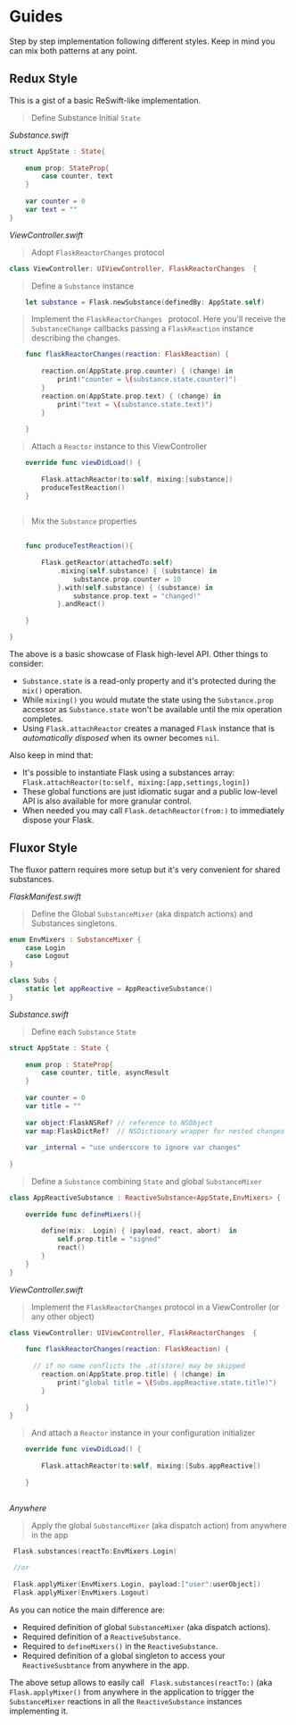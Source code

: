 # Guides

Step by step implementation following different styles. Keep in mind you can mix both patterns at any point.


## Redux Style

This is a gist of a basic ReSwift-like implementation. 

>Define Substance Initial `State`


*Substance.swift*

```swift
struct AppState : State{
    
    enum prop: StateProp{
        case counter, text
    }
    
    var counter = 0
    var text = ""
}
```

*ViewController.swift*

> Adopt `FlaskReactorChanges` protocol

```swift
class ViewController: UIViewController, FlaskReactorChanges  {
```

> Define a `Substance` instance

  
```swift  
    let substance = Flask.newSubstance(definedBy: AppState.self)
```

> Implement the `FlaskReactorChanges ` protocol. Here you'll receive the `SubstanceChange` callbacks passing a `FlaskReaction` instance describing the changes.

```swift    
    func flaskReactorChanges(reaction: FlaskReaction) {
        
        reaction.on(AppState.prop.counter) { (change) in
            print("counter = \(substance.state.counter)")
        }
        reaction.on(AppState.prop.text) { (change) in
            print("text = \(substance.state.text)")
        }
        
    }

```

> Attach a `Reactor` instance to this ViewController

```swift    
    override func viewDidLoad() {
        
        Flask.attachReactor(to:self, mixing:[substance])
        produceTestReaction()
    }
    
```

> Mix the `Substance` properties


```swift      
    
    func produceTestReaction(){
        
        Flask.getReactor(attachedTo:self)
            .mixing(self.substance) { (substance) in
                substance.prop.counter = 10
            }.with(self.substance) { (substance) in
                substance.prop.text = "changed!"
            }.andReact()
        
    }

}
```
The above is a basic showcase of Flask high-level API. Other things to consider:

* `Substance.state` is a read-only property and it's protected during the `mix()` operation.
* While `mixing()` you would mutate the state using the `Substance.prop` accessor as `Substance.state` won't be available until the mix operation completes.
* Using `Flask.attachReactor` creates a managed `Flask` instance that is *automatically disposed* when its owner becomes `nil`.  

Also keep in mind that:
 
* It's possible to instantiate Flask using a substances array: `Flask.attachReactor(to:self, mixing:[app,settings,login])`
* These global functions are just idiomatic sugar and a  public low-level API is also available for more granular control.
* When needed you may call `Flask.detachReactor(from:)` to immediately dispose your Flask.

## Fluxor Style

The fluxor pattern requires more setup but it's very convenient for shared substances.

*FlaskManifest.swift*
> Define the Global `SubstanceMixer` (aka dispatch actions) and Substances singletons.


```swift
enum EnvMixers : SubstanceMixer {
    case Login
    case Logout
}

class Subs {
    static let appReactive = AppReactiveSubstance()
}

```

*Substance.swift*
> Define each `Substance` `State`

```swift
struct AppState : State {
    
    enum prop : StateProp{
        case counter, title, asyncResult
    }
    
    var counter = 0
    var title = ""
    
    var object:FlaskNSRef? // reference to NSObject
    var map:FlaskDictRef?  // NSDictionary wrapper for nested changes
    
    var _internal = "use underscore to ignore var changes"
    
}
```

> Define a `Substance` combining `State` and global `SubstanceMixer`

```swift
class AppReactiveSubstance : ReactiveSubstance<AppState,EnvMixers> {
    
    override func defineMixers(){
        
        define(mix: .Login) { (payload, react, abort)  in
            self.prop.title = "signed"
            react()
        }
    }  
}

```
*ViewController.swift*
> Implement the `FlaskReactorChanges` protocol in a ViewController (or any other object)

```swift
class ViewController: UIViewController, FlaskReactorChanges  {
       
    func flaskReactorChanges(reaction: FlaskReaction) {
             
      // if no name conflicts the .at(store) may be skipped
        reaction.on(AppState.prop.title) { (change) in
            print("global title = \(Subs.appReactive.state.title)")
        }
        
    }
}
```

> And attach a `Reactor` instance in your configuration initializer 

```swift    
    override func viewDidLoad() {
        
        Flask.attachReactor(to:self, mixing:[Subs.appReactive])
      
    }
    
```

*Anywhere*
> Apply the global `SubstanceMixer` (aka dispatch action) from anywhere in the app

```swift
 Flask.substances(reactTo:EnvMixers.Login)
 
 //or
 
 Flask.applyMixer(EnvMixers.Login, payload:["user":userObject])
 Flask.applyMixer(EnvMixers.Logout)
```
As you can notice the main difference are:

* Required definition of global `SubstanceMixer` (aka dispatch actions).
* Required definition of a `ReactiveSubstance`.
* Required to `defineMixers()` in the `ReactiveSubstance`.
* Required definition of a global singleton to access your `ReactiveSusbtance` from anywhere in the app.

The above setup allows to easily call ` Flask.substances(reactTo:)` (aka ` Flask.applyMixer()`  from anywhere in the application to trigger the `SubstanceMixer` reactions in all the `ReactiveSubstance` instances implementing it.

